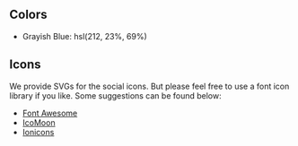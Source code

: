 <!-- # Front-end Style Guide

## Layout

The designs were created to the following widths:

- Mobile: 375px
- Desktop: 1440px -->

## Colors

<!-- - Very Dark Grayish Blue: hsl(217, 19%, 35%) -->
<!-- - Desaturated Dark Blue: hsl(214, 17%, 51%) -->
- Grayish Blue: hsl(212, 23%, 69%)
<!-- - Light Grayish Blue: hsl(210, 46%, 95%) -->

<!-- ## Typography

### Body Copy

- Font size: 13px

### Headings

- Family: [Manrope](https://fonts.google.com/specimen/Manrope)
- Weights: 500, 700 -->

## Icons

We provide SVGs for the social icons. But please feel free to use a font icon library if you like. Some suggestions can be found below:

- [Font Awesome](https://fontawesome.com)
- [IcoMoon](https://icomoon.io)
- [Ionicons](https://ionicons.com)
